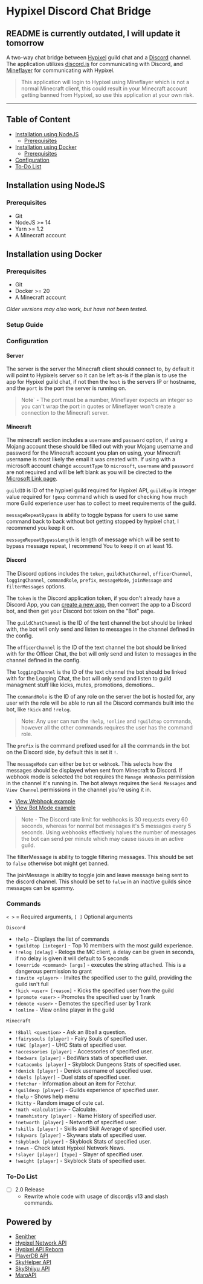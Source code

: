 # Hypixel Discord Chat Bridge

## README is currently outdated, I will update it tomorrow 

A two-way chat bridge between [Hypixel](https://hypixel.net/) guild chat and a [Discord](https://discord.com/) channel. The application utilizes [discord.js](https://github.com/timotejroiko/discord.js) for communicating with Discord, and [Mineflayer](https://github.com/PrismarineJS/mineflayer) for communicating with Hypixel.

> This application will login to Hypixel using Mineflayer which is not a normal Minecraft client, this could result in your Minecraft account getting banned from Hypixel, so use this application at your own risk.

<hr>
 
## Table of Content

- [Installation using NodeJS](#installation-using-nodejs)
  - [Prerequisites](#prerequisites)
- [Installation using Docker](#installation-using-docker)
  - [Prerequisites](#prerequisites-1)
- [Configuration](#configuration)
- [To-Do List](#to-do-list)

## Installation using NodeJS

### Prerequisites

- Git
- NodeJS >= 14
- Yarn >= 1.2
- A Minecraft account

## Installation using Docker

### Prerequisites

- Git
- Docker >= 20
- A Minecraft account

_Older versions may also work, but have not been tested._

### Setup Guide

### Configuration

#### Server

The server is the server the Minecraft client should connect to, by default it will point to Hypixels server so it can be left as-is if the plan is to use the app for Hypixel guild chat, if not then the `host` is the servers IP or hostname, and the `port` is the port the server is running on.

> Note` - The port must be a number, Mineflayer expects an integer so you can't wrap the port in quotes or Mineflayer won't create a connection to the Minecraft server.

#### Minecraft

The minecraft section includes a `username` and `password` option, if using a Mojang account these should be filled out with your Mojang username and password for the Minecraft account you plan on using, your Minecraft username is most likely the email it was created with.
If using with a microsoft account change `accountType` to `microsoft`, `username` and `password` are not required and will be left blank as you will be directed to the [Microsoft Link page](https://www.microsoft.com/link).

`guildID` is ID of the hypixel guild required for Hypixel API, `guildExp` is integer value required for `!gexp` command which is used for checking how much more Guild experience user has to collect to meet requirements of the guild.

`messageRepeatBypass` is ability to toggle bypass for users to use same command back to back without bot getting stopped by hypixel chat, I recommend you keep it on.

`messageRepeatBypassLength` is length of message which will be sent to bypass message repeat, I recommend You to keep it on at least 16.

#### Discord

The Discord options includes the `token`, `guildChatChannel`, `officerChannel`, `loggingChannel`, `commandRole`, `prefix`, `messageMode`, `joinMessage` and `filterMessages` options.

The `token` is the Discord application token, if you don't already have a Discord App, you can [create a new app](https://discordapp.com/developers), then convert the app to a Discord bot, and then get your Discord bot token on the "Bot" page.

The `guildChatChannel` is the ID of the text channel the bot should be linked with, the bot will only send and listen to messages in the channel defined in the config.

The `officerChannel` is the ID of the text channel the bot should be linked with for the Officer Chat, the bot will only send and listen to messages in the channel defined in the config.

The `loggingChannel` is the ID of the text channel the bot should be linked with for the Logging Chat, the bot will only send and listen to guild managment stuff like kicks, mutes, promotions, demotions..

The `commandRole` is the ID of any role on the server the bot is hosted for, any user with the role will be able to run all the Discord commands built into the bot, like `!kick` and `!relog`.

> Note: Any user can run the `!help`, `!online` and `!guildtop` commands, however all the other commands requires the user has the command role.

The `prefix` is the command prefixed used for all the commands in the bot on the Discord side, by default this is set it `!`.

The `messageMode` can either be `bot` or `webhook`. This selects how the messages should be displayed when sent from Minecraft to Discord. If webhook mode is selected the bot requires the `Manage Webhooks` permission in the channel it's running in. The bot always requires the `Send Messages` and `View Channel` permissions in the channel you're using it in.

- [View Webhook example](https://imgur.com/)
- [View Bot Mode example](https://imgur.com/)

> Note - The Discord rate limit for webhooks is 30 requests every 60 seconds, whereas for normal bot messages it's 5 messages every 5 seconds. Using webhooks effectively halves the number of messages the bot can send per minute which may cause issues in an active guild.

The filterMessage is ability to toggle filtering messages. This should be set to `false` otherwise bot might get banned.

The joinMessage is ability to toggle join and leave message being sent to the discord channel. This should be set to `false` in an inactive guilds since messages can be spammy.

### Commands

`< >` = Required arguments, `[ ]` Optional arguments

`Discord`

- `!help` - Displays the list of commands
- `!guildtop [integer]` - Top 10 members with the most guild experience.
- `!relog [delay]` - Relogs the MC client, a delay can be given in seconds, if no delay is given it will default to 5 seconds
- `!override <command> [args]` - executes the string attached. This is a dangerous permission to grant
- `!invite <player>` - Invites the specified user to the guild, providing the guild isn't full
- `!kick <user> [reason]` - Kicks the specified user from the guild
- `!promote <user>` - Promotes the specified user by 1 rank
- `!demote <user>` - Demotes the specified user by 1 rank
- `!online` - View online player in the guild

`Minecraft`

- `!8ball <question>` - Ask an 8ball a question.
- `!fairysouls [player]` - Fairy Souls of specified user.
- `!UHC [player]` - UHC Stats of specified user.
- `!accessories [player]` - Accessories of specified user.
- `!bedwars [player]` - BedWars stats of specified user.
- `!catacombs [player]` - Skyblock Dungeons Stats of specified user.
- `!denick [player]` - Denick username of specified user.
- `!duels [player]` - Duel stats of specified user.
- `!fetchur` - Information about an item for Fetchur.
- `!guildexp [player]` - Guilds experience of specified user.
- `!help` - Shows help menu
- `!kitty` - Random image of cute cat.
- `!math <calculation>` - Calculate.
- `!namehistory [player]` - Name History of specified user.
- `!networth [player]` - Networth of specified user.
- `!skills [player]` - Skills and Skill Average of specified user.
- `!skywars [player]` - Skywars stats of specified user.
- `!skyblock [player]` - Skyblock Stats of specified user.
- `!news` - Check latest Hypixel Network News.
- `!slayer [player] [type]` - Slayer of specified user.
- `!weight [player]` - Skyblock Stats of specified user.

### To-Do List

- [ ] 2.0 Release
  - Rewrite whole code with usage of discordjs v13 and slash commands.

## Powered by

- [Senither](https://github.com/Senither)
- [Hypixel Network API](http://api.hypixel.net/)
- [Hypixel API Reborn](https://hypixel.stavzdev.me/#/)
- [PlayerDB API](https://playerdb.co/)
- [SkyHelper API](https://github.com/Altpapier/SkyHelperAPI)
- [SkyShiiyu API](https://github.com/SkyCryptWebsite/SkyCrypt)
- [MaroAPI](https://github.com/zt3h)
